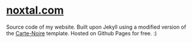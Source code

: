 # [noxtal.com](https://noxtal.com/)
Source code of my website. Built upon Jekyll using a modified version of the [Carte-Noire](https://github.com/jacobtomlinson/carte-noire) template. Hosted on Github Pages for free. :)

